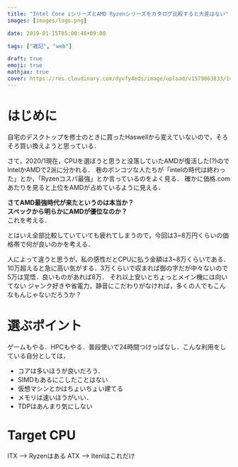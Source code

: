 ```yaml
---
title: "Intel Core iシリーズとAMD Ryzenシリーズをカタログ比較すると大差はない"
images: [images/logo.png]

date: 2019-01-15T05:00:48+09:00

tags: ["雑記", "web"]

draft: true
emoji: true
mathjax: true
cover: https://res.cloudinary.com/dyvfy4eds/image/upload/v1579063833/149223536894429579180_308ee6e9_ibrzez.jpg
---
```


# はじめに
自宅のデスクトップを修士のときに買ったHaswellから変えていないので，そろそろ買い換えようと思っている．

さて，2020/1現在，CPUを選ぼうと思うと没落していたAMDが復活した(?)のでIntelかAMDで2派に分かれる．
巷のポンコツな人たちが「intelの時代は終わった」とか，「Ryzenコスパ最強」とか言っているのをよく見る．
確かに価格.comあたりを見ると上位をAMDが占めているように見える．

**さてAMD最強時代が来たというのは本当か？** \
**スペックから明らかにAMDが優位なのか？** \
これを考える．

とはいえ全部比較していていても疲れてしまうので，今回は3~8万円くらいの価格帯で何が良いのかを考える．

人によって違うと思うが，私の感性だとCPUに払う金額は3~8万くらいである．
10万超えると急に高い気がする．3万くらいで収まれば御の字だが中々ないので5万は覚悟．良いものがあれば8万．
それ以上安いとちょっとメイン機には向いてない
ジャンク好きや省電力，静音にこだわりがなければ，多くの人でもこんなもんじゃないだろうか？


# 選ぶポイント
ゲームもやる．HPCもやる．普段使いで24時間つけっぱなし．こんな利用をしている自分としては，
* コアは多いほうが良いだろう．
* SIMDもあるにこしたことはない
* 仮想マシンとかはちょいちょい建てる
* メモリは速いほうがいい．
* TDPはあんまり気にしない

# Target CPU


ITX --> Ryzenはある
ATX --> Itenlはこれだけ


[1]: https://www.amd.com/ja/products/cpu/amd-ryzen-9-3900X
[2]: https://review.kakaku.com/review/K0001172058/
[3]: https://www.intel.co.jp/content/www/jp/ja/products/processors/core/x-series/i9-9820x.html
[4]: https://kakaku.com/item/K0001159368/?lid=pc_ksearch_kakakuitem
